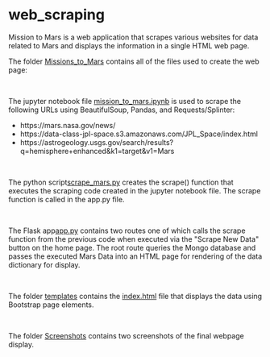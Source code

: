 # web_scraping


Mission to Mars is a web application that scrapes various websites for data related to Mars and displays the information in a single HTML web page.

<p>The folder <a href="https://github.com/cspence001/web_scraping_challenge/tree/main/Missions_to_Mars">Missions_to_Mars</a> contains all of the files used to create the web page:</p>
<br>

<p>The jupyter notebook file <a href="https://github.com/cspence001/web_scraping_challenge/blob/main/Missions_to_Mars/mission_to_mars.ipynb">mission_to_mars.ipynb</a> is used to scrape the following URLs using BeautifulSoup, Pandas, and Requests/Splinter:</p>
<ul>
    <li>https://mars.nasa.gov/news/</li>
    <li>https://data-class-jpl-space.s3.amazonaws.com/JPL_Space/index.html</li>
    <li>https://astrogeology.usgs.gov/search/results?q=hemisphere+enhanced&k1=target&v1=Mars</li>
</ul>
<br>
<p>The python script<a href="https://github.com/cspence001/web_scraping_challenge/blob/main/Missions_to_Mars/scrape_mars.py">scrape_mars.py</a> creates the scrape() function that executes the scraping code created in the jupyter notebook file. The scrape function is called in the app.py file.</p>
<br>

<p>The Flask app<a href="https://github.com/cspence001/web_scraping_challenge/blob/main/Missions_to_Mars/app.py">app.py</a> contains two routes one of which calls the scrape function from the previous code when executed via the "Scrape New Data" button on the home page. The root route queries the Mongo database and passes the executed Mars Data into an HTML page for rendering of the data dictionary for display.</p>
<br>
<p>The folder <a href="https://github.com/cspence001/web_scraping_challenge/tree/main/Missions_to_Mars/templates">templates</a> contains the <a href="https://github.com/cspence001/web_scraping_challenge/blob/main/Missions_to_Mars/templates/index.html">index.html</a> file that displays the data using Bootstrap page elements.</p>
<br>
<p>The folder <a href="https://github.com/cspence001/web_scraping_challenge/tree/main/Missions_to_Mars/Screenshots">Screenshots</a> contains two screenshots of the final webpage display. </p>



